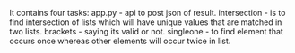 It contains four tasks:
app.py - api to post json of result.
intersection - is to find intersection of lists which will have unique values that are matched in two lists.
brackets - saying its valid or not.
singleone - to find element that occurs once whereas other elements will occur twice in list.
